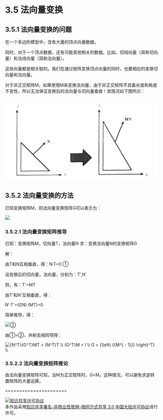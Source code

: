 # 3.5 法向量变换

## 3.5.1 法向量变换的问题

在一个多边形模型中，含有大量的顶点向量数据。

同时，对于一个顶点数据，还有可能其他相关的数据。比如，切线向量（简称切向量）和法线向量（简称法向量）。

这些向量都是相关联的。我们在通过矩阵变换顶点向量的同时，也要相应的变换切向量和法向量。

对于非正交矩阵M，如果使用M来变换法向量，由于非正交矩阵不具备长度和角度不变性，所以无法保证变换后的法向量与切向量垂直！其情况如下图所示：

![替代文本](pic/3-5-1.png "3-5-1.png")

## 3.5.2 法向量变换的方法

已知变换矩阵M，则法向量变换矩阵G可以表示为：

<img src="http://latex.codecogs.com/gif.latex?G = {\left( {{M^{ - 1}}} \right)^T}">

### 3.5.2.1 法向量变换矩阵推导

已知：变换矩阵M，切向量T，法向量N
求：变换法向量N的变换矩阵G

解：

由T和N互相垂直，得：N·T=0 ①

设变换后的切向量，法向量，分别为：T',N'

则，有：T'=MT 

由T'和N'互相垂直，得：

N'·T'=(GN)·(MT)=0 

简单推导，得：

<img src="http://latex.codecogs.com/gif.latex?\left( {GN} \right) \cdot \left( {MT} \right) = {\left( {GN} \right)^T}\left( {MT} \right) = {N^T}{G^T}MT=0">②

由①=②，并削去相同项得：

<img src="https://latex.codecogs.com/gif.latex?{N^T}{G^T}MT&space;=&space;{N^T}T&space;\\&space;{G^T}M&space;=&space;I&space;\\&space;G&space;=&space;{\left(&space;{{M^{&space;-&space;1}}}&space;\right)^T}&space;\\" title="{N^T}{G^T}MT = {N^T}T \\ {G^T}M = I \\ G = {\left( {{M^{ - 1}}} \right)^T} \\" />

### 3.5.2.2 法向量变换矩阵推论

由法向量变换矩阵可知，当M为正交矩阵时，G=M。这种情况，可以避免求逆转置矩阵的大量运算。

======================

<a rel="license" href="http://creativecommons.org/licenses/by-nc-sa/3.0/cn/"><img alt="知识共享许可协议" style="border-width:0" src="https://i.creativecommons.org/l/by-nc-sa/3.0/cn/88x31.png" /></a><br />本作品采用<a rel="license" href="http://creativecommons.org/licenses/by-nc-sa/3.0/cn/">知识共享署名-非商业性使用-相同方式共享 3.0 中国大陆许可协议</a>进行许可。
